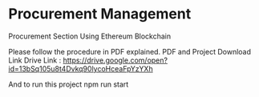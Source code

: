 # Procurement Management
Procurement Section Using Ethereum Blockchain

Please follow the procedure in PDF explained.
PDF and Project Download Link
Drive Link : https://drive.google.com/open?id=13bSq105u8t4Dvkq90lycoHceaFpYzYXh

And to run this project
  npm run start
 
